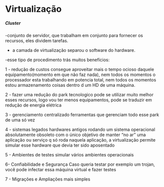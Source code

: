 <h1> Virtualização </h1>

<h5>Cluster</h5>
-conjunto de servidor, que trabalham em conjunto para fornecer os recursos, eles dividem tarefas.

- a camada de virtualização separou o software do hardware.

-esse tipo de procedimento trás muitos benefícios:

1 - redução de custos
consegue aproveitar mais o tempo ocioso daquele equipamento(momento em que não faz nada), nem todos os momentos o processador esta trabalhando em potencia total, nem todos os momentos estou armazenamento coisas dentro d um HD de uma máquina.

2 - fazer uma redução do park tecnologico
pode se utilizar muito melhor esses recursos, logo vou ter menos equipamentos, pode se traduzir em redução de energia elétrica

3 - gerenciamento centralizado 
ferramentas que gerenciam todo esse park de uma só vez 

4 - sistemas legados
hardwares antigos rodando um sistema operacional absolutamente obsoleto com o único objetivo de manter “no ar” uma aplicação ou serviço q só roda naquela aplicação, a virtualização permite simular esse hardware que devia ter sido aposentado

5 - Ambientes de testes 
simular vários ambientes operacionais 

6- Confiabilidade e Segurança 
Caso queria testar por exemplo um trojan, você pode infectar essa máquina virtual e fazer testes

7 - Migrações e Ampliações mais simples

